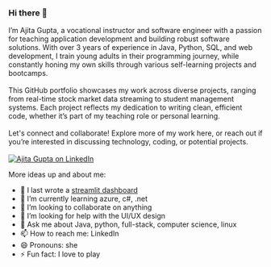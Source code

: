 ### Hi there 👋

I’m Ajita Gupta, a vocational instructor and software engineer with a passion for teaching application development and building robust software solutions. With over 3 years of experience in Java, Python, SQL, and web development, I train young adults in their programming journey, while constantly honing my own skills through various self-learning projects and bootcamps.
<br/><br/>
This GitHub portfolio showcases my work across diverse projects, ranging from real-time stock market data streaming to student management systems. Each project reflects my dedication to writing clean, efficient code, whether it’s part of my teaching role or personal learning.
<br><br>
Let's connect and collaborate! Explore more of my work here, or reach out if you’re interested in discussing technology, coding, or potential projects.
<br><br>
[![Ajita Gupta on LinkedIn](https://img.shields.io/badge/LinkedIn-0077B5?style=for-the-badge&logo=linkedin&logoColor=white)](https://www.linkedin.com/in/ajita-gupta-430900109/)

<!--
**ajitagupta/ajitagupta** is a ✨ _special_ ✨ repository because its `README.md` (this file) appears on your GitHub profile.
-->

More ideas up and about me:

- 🔭 I last wrote a [streamlit dashboard](https://github.com/ajitagupta/streamlit-cybersecurity-dashboard)
- 🌱 I’m currently learning azure, c#, .net
- 👯 I’m looking to collaborate on anything
- 🤔 I’m looking for help with the UI/UX design
- 💬 Ask me about Java, python, full-stack, computer science, linux
- 📫 How to reach me: LinkedIn
- 😄 Pronouns: she
- ⚡ Fun fact: I love to play

